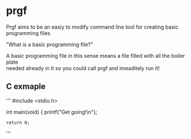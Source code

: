 # prgf

Prgf aims to be an easiy to modify command line tool for creating basic        
programming files.

"What is a basic programming file?"

A basic programming file in this sense means a file filled with all the boiler plate                
needed already in it so you could call prgf and imeaditely run it!

## C exmaple

'''
#include <stdio.h>

int main(void) {
    printf("Get going!\n");

    return 0;
'''
